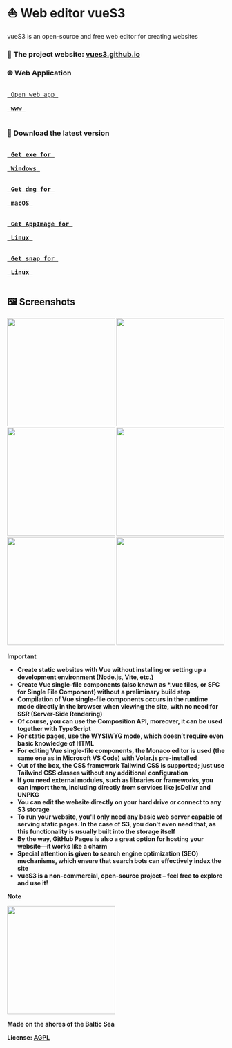 # :sailboat: Web editor vueS3

vueS3 is an open-source and free web editor for creating websites

### :link: The project website: [vues3.github.io](https://vues3.github.io)

### :globe_with_meridians: Web Application

[<kbd><br> Open web app <br><br> <strong>www<strong> <br><br></kbd>][wwwLink]

### :floppy_disk: Download the latest version

[<kbd><br> Get exe for <br><br> <strong>Windows<strong> <br><br></kbd>][Link]
[<kbd><br> Get dmg for <br><br> <strong>macOS<strong> <br><br></kbd>][Link]
[<kbd><br> Get AppImage for <br><br> <strong>Linux<strong> <br><br></kbd>][Link]
[<kbd><br> Get snap for <br><br> <strong>Linux<strong> <br><br></kbd>][snapLink]

[wwwLink]: https://vues3.github.io/vues3
[Link]: https://github.com/vues3/vues3/releases/latest
[snapLink]: https://snapcraft.io/vues3

## :framed_picture: Screenshots

[<img src="https://vues3.github.io/images/screenshots/1.png" width="250"/>](https://vues3.github.io/images/screenshots/1.png)
[<img src="https://vues3.github.io/images/screenshots/2.png" width="250"/>](https://vues3.github.io/images/screenshots/2.png)
[<img src="https://vues3.github.io/images/screenshots/3.png" width="250"/>](https://vues3.github.io/images/screenshots/3.png)
[<img src="https://vues3.github.io/images/screenshots/4.png" width="250"/>](https://vues3.github.io/images/screenshots/4.png)
[<img src="https://vues3.github.io/images/screenshots/5.png" width="250"/>](https://vues3.github.io/images/screenshots/5.png)
[<img src="https://vues3.github.io/images/screenshots/6.png" width="250"/>](https://vues3.github.io/images/screenshots/6.png)

> [!IMPORTANT]
>
> - Create static websites with Vue without installing or setting up a development environment (Node.js, Vite, etc.)
> - Create Vue single-file components (also known as \*.vue files, or SFC for Single File Component) without a preliminary build step
> - Compilation of Vue single-file components occurs in the runtime mode directly in the browser when viewing the site, with no need for SSR (Server-Side Rendering)
> - Of course, you can use the Composition API, moreover, it can be used together with TypeScript
> - For static pages, use the WYSIWYG mode, which doesn’t require even basic knowledge of HTML
> - For editing Vue single-file components, the Monaco editor is used (the same one as in Microsoft VS Code) with Volar.js pre-installed
> - Out of the box, the CSS framework Tailwind CSS is supported; just use Tailwind CSS classes without any additional configuration
> - If you need external modules, such as libraries or frameworks, you can import them, including directly from services like jsDelivr and UNPKG
> - You can edit the website directly on your hard drive or connect to any S3 storage
> - To run your website, you'll only need any basic web server capable of serving static pages. In the case of S3, you don't even need that, as this functionality is usually built into the storage itself
> - By the way, GitHub Pages is also a great option for hosting your website—it works like a charm
> - Special attention is given to search engine optimization (SEO) mechanisms, which ensure that search bots can effectively index the site
> - vueS3 is a non-commercial, open-source project – feel free to explore and use it!

> [!NOTE]
>
> <img src="https://vues3.ru/images/drakkar.svg" width="250"/>
>
> Made on the shores of the Baltic Sea

License: [AGPL](https://choosealicense.com/licenses/agpl-3.0)
